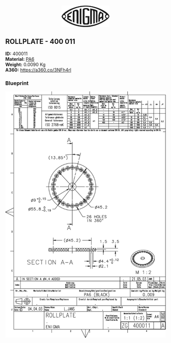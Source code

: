 <!-- PROJECT LOGO -->
<p align="center">
  <a href="https://github.com/AresValley/ENIGMA">
    <img src="../../img/logo.svg" alt="Logo" width="150">
  </a>
</p>

<!-- ABOUT THE PROJECT -->
## ROLLPLATE - 400 011

**ID:** 400011 <br/>
**Material:** [PA6](https://github.com/AresValley/ENIGMA#pa6-) <br/>
**Weight:** 0.0090 Kg <br/>
**A360:** https://a360.co/3NFh4rl <br/>

### Blueprint
<img src="BP.png" alt="Logo">
